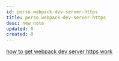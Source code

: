 ```yaml
---
id: perso.webpack-dev-server-https
title: perso.webpack-dev-server-https
desc: new note
updated: 0
created: 0
---
```

[how to get webpack dev server https work](https://stackoverflow.com/questions/26663404/webpack-dev-server-running-on-https-web-sockets-secure)
